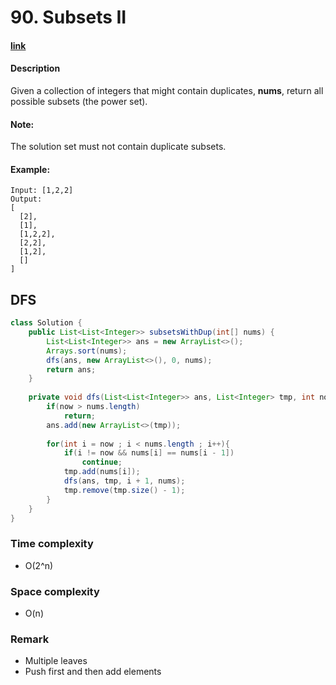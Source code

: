 # 90. Subsets II

#### [link](https://leetcode.com/problems/subsets-ii/) 

#### Description
Given a collection of integers that might contain duplicates, **nums**, return all possible subsets (the power set).

#### Note: 
The solution set must not contain duplicate subsets.

#### Example:
```
Input: [1,2,2]
Output:
[
  [2],
  [1],
  [1,2,2],
  [2,2],
  [1,2],
  []
]
```

## DFS
```java
class Solution {
    public List<List<Integer>> subsetsWithDup(int[] nums) {
        List<List<Integer>> ans = new ArrayList<>();
        Arrays.sort(nums);
        dfs(ans, new ArrayList<>(), 0, nums);
        return ans;
    }
    
    private void dfs(List<List<Integer>> ans, List<Integer> tmp, int now, int[] nums){
        if(now > nums.length)
            return;
        ans.add(new ArrayList<>(tmp));
 
        for(int i = now ; i < nums.length ; i++){
            if(i != now && nums[i] == nums[i - 1])
                continue;
            tmp.add(nums[i]);
            dfs(ans, tmp, i + 1, nums);
            tmp.remove(tmp.size() - 1);
        }
    }
}
```

### Time complexity
* O(2^n)
### Space complexity
* O(n)
### Remark
* Multiple leaves
* Push first and then add elements